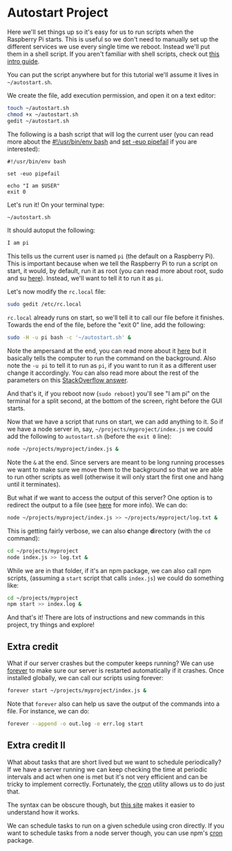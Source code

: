 # Autostart Project

Here we'll set things up so it's easy for us to run scripts when the Raspberry Pi starts. This is useful so we don't need to manually set up the different services we use every single time we reboot. Instead we'll put them in a shell script. If you aren't familiar with shell scripts, check out [this intro guide](https://www.howtogeek.com/67469/the-beginners-guide-to-shell-scripting-the-basics/).

You can put the script anywhere but for this tutorial we'll assume it lives in `~/autostart.sh`.

We create the file, add execution permission, and open it on a text editor:

```sh
touch ~/autostart.sh
chmod +x ~/autostart.sh
gedit ~/autostart.sh
```

The following is a bash script that will log the current user (you can read more about the [#!/usr/bin/env bash](https://linuxize.com/post/bash-shebang/) and [set -euo pipefail](https://vaneyckt.io/posts/safer_bash_scripts_with_set_euxo_pipefail/) if you are interested):

```
#!/usr/bin/env bash

set -euo pipefail

echo "I am $USER"
exit 0
```

Let's run it! On your terminal type:

```sh
~/autostart.sh
```

It should autoput the following:

```sh
I am pi
```

This tells us the current user is named `pi` (the default on a Raspberry Pi). This is important because when we tell the Raspberry Pi to run a script on start, it would, by default, run it as root (you can read more about root, sudo and su [here](https://www.lifewire.com/what-is-sudo-2197466)). Instead, we'll want to tell it to run it as `pi`.

Let's now modify the `rc.local` file:

```sh
sudo gedit /etc/rc.local
```

`rc.local` already runs on start, so we'll tell it to call our file before it finishes. Towards the end of the file, before the "exit 0" line, add the following:

```sh
sudo -H -u pi bash -c '~/autostart.sh' &
```

Note the ampersand at the end, you can read more about it [here](https://bashitout.com/2013/05/18/Ampersands-on-the-command-line.html) but it basically tells the computer to run the command on the background. Also note the `-u pi` to tell it to run as `pi`, if you want to run it as a different user change it accordingly. You can also read more about the rest of the parameters on this [StackOverflow answer](https://askubuntu.com/a/294748).

And that's it, if you reboot now (`sudo reboot`) you'll see "I am pi" on the terminal for a split second, at the bottom of the screen, right before the GUI starts.

Now that we have a script that runs on start, we can add anything to it. So if we have a node server in, say, `~/projects/myproject/index.js` we could add the following to `autostart.sh` (before the `exit 0` line):

```sh
node ~/projects/myproject/index.js &
```

Note the `&` at the end. Since servers are meant to be long running processes we want to make sure we move them to the background so that we are able to run other scripts as well (otherwise it will only start the first one and hang until it terminates).

But what if we want to access the output of this server? One option is to redirect the output to a file (see [here](https://stackoverflow.com/questions/6207573/how-to-append-output-to-the-end-of-a-text-file) for more info). We can do:

```sh
node ~/projects/myproject/index.js >> ~/projects/myproject/log.txt &
```

This is getting fairly verbose, we can also **c**hange **d**irectory (with the `cd` command):

```sh
cd ~/projects/myproject
node index.js >> log.txt &
```

While we are in that folder, if it's an npm package, we can also call npm scripts, (assuming a `start` script that calls `index.js`) we could do something like:

```sh
cd ~/projects/myproject
npm start >> index.log &
```

And that's it! There are lots of instructions and new commands in this project, try things and explore!

## Extra credit

What if our server crashes but the computer keeps running? We can use [forever](https://www.npmjs.com/package/forever) to make sure our server is restarted automatically if it crashes. Once installed globally, we can call our scripts using forever:

```sh
forever start ~/projects/myproject/index.js &
```

Note that `forever` also can help us save the output of the commands into a file. For instance, we can do:

```sh
forever --append -o out.log -e err.log start
```

## Extra credit II

What about tasks that are short lived but we want to schedule periodically? If we have a server running we can keep checking the time at periodic intervals and act when one is met but it's not very efficient and can be tricky to implement correctly. Fortunately, the [cron](https://opensource.com/article/17/11/how-use-cron-linux) utility allows us to do just that.

The syntax can be obscure though, but [this site](https://crontab.guru/) makes it easier to understand how it works.

We can schedule tasks to run on a given schedule using cron directly. If you want to schedule tasks from a node server though, you can use npm's [cron](https://www.npmjs.com/package/cron) package.
